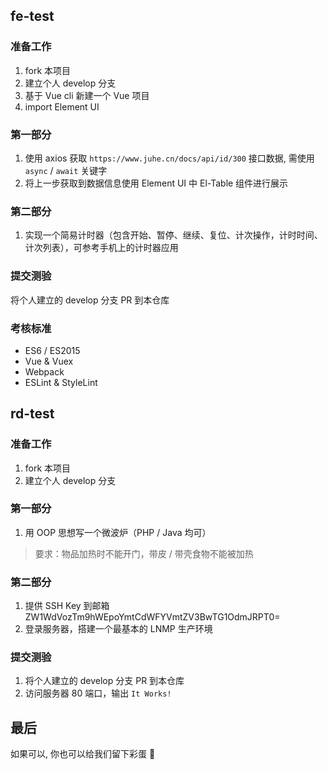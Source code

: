 ## fe-test

### 准备工作
1. fork 本项目
2. 建立个人 develop 分支
3. 基于 Vue cli 新建一个 Vue 项目
4. import Element UI

### 第一部分
1. 使用 axios 获取 `https://www.juhe.cn/docs/api/id/300` 接口数据, 需使用 `async` / `await` 关键字
2. 将上一步获取到数据信息使用 Element UI 中 El-Table 组件进行展示

### 第二部分
1. 实现一个简易计时器（包含开始、暂停、继续、复位、计次操作，计时时间、计次列表），可参考手机上的计时器应用

### 提交测验
将个人建立的 develop 分支 PR 到本仓库

### 考核标准
- ES6 / ES2015
- Vue & Vuex
- Webpack
- ESLint & StyleLint

## rd-test

### 准备工作
1. fork 本项目
2. 建立个人 develop 分支

### 第一部分
1. 用 OOP 思想写一个微波炉（PHP / Java 均可）
> 要求：物品加热时不能开门，带皮 / 带壳食物不能被加热

### 第二部分
1. 提供 SSH Key 到邮箱 ZW1WdVozTm9hWEpoYmtCdWFYVmtZV3BwTG1OdmJRPT0=
2. 登录服务器，搭建一个最基本的 LNMP 生产环境

### 提交测验
1. 将个人建立的 develop 分支 PR 到本仓库
2. 访问服务器 80 端口，输出 `It Works!`

## 最后
如果可以, 你也可以给我们留下彩蛋 🎉

